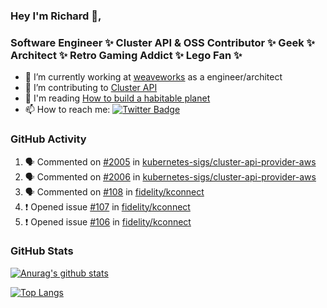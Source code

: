 ### Hey I'm Richard 👋, 

<h3 align="left">Software Engineer ✨ Cluster API & OSS Contributor ✨ Geek ✨ Architect ✨ Retro Gaming Addict ✨ Lego Fan ✨</h3>

- 🔭 I’m currently working at [weaveworks](https://github.com/weaveworks) as a engineer/architect
- 👯 I’m contributing to [Cluster API](https://github.com/kubernetes-sigs/cluster-api-provider-aws/pulls?q=is%3Aissue+is%3Apr+author%3Arichardcase+)
- 💬 I'm reading [How to build a habitable planet](https://www.amazon.co.uk/How-Build-Habitable-Planet-Humankind/dp/0691140065)
- 📫 How to reach me: [![Twitter Badge](https://img.shields.io/badge/-@fruit_case-00acee?style=flat&logo=Twitter&logoColor=white)](https://twitter.com/intent/follow?screen_name=fruit_case "Follow on Twitter")

### GitHub Activity 

<!--START_SECTION:activity-->
1. 🗣 Commented on [#2005](https://github.com/kubernetes-sigs/cluster-api-provider-aws/issues/2005) in [kubernetes-sigs/cluster-api-provider-aws](https://github.com/kubernetes-sigs/cluster-api-provider-aws)
2. 🗣 Commented on [#2006](https://github.com/kubernetes-sigs/cluster-api-provider-aws/issues/2006) in [kubernetes-sigs/cluster-api-provider-aws](https://github.com/kubernetes-sigs/cluster-api-provider-aws)
3. 🗣 Commented on [#108](https://github.com/fidelity/kconnect/issues/108) in [fidelity/kconnect](https://github.com/fidelity/kconnect)
4. ❗️ Opened issue [#107](https://github.com/fidelity/kconnect/issues/107) in [fidelity/kconnect](https://github.com/fidelity/kconnect)
5. ❗️ Opened issue [#106](https://github.com/fidelity/kconnect/issues/106) in [fidelity/kconnect](https://github.com/fidelity/kconnect)
<!--END_SECTION:activity-->

### GitHub Stats

[![Anurag's github stats](https://github-readme-stats.vercel.app/api?username=richardcase&count_private=true&show_icons=true)](https://github.com/anuraghazra/github-readme-stats)

[![Top Langs](https://github-readme-stats.vercel.app/api/top-langs/?username=richardcase&hide=html&layout=compact)](https://github.com/anuraghazra/github-readme-stats)
